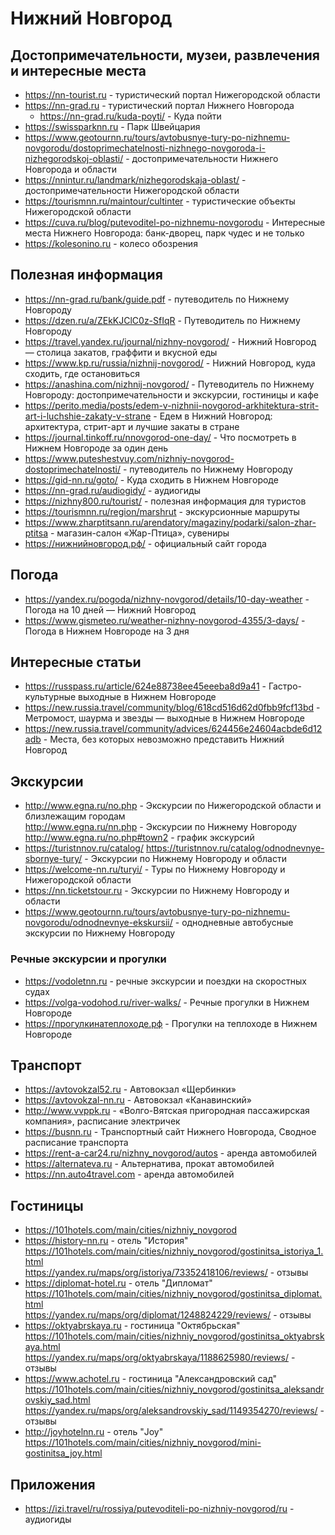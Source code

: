 # Нижний Новгород

## Достопримечательности, музеи, развлечения и интересные места

* https://nn-tourist.ru - туристический портал Нижегородской области
* https://nn-grad.ru - туристический портал Нижнего Новгорода
    + https://nn-grad.ru/kuda-poyti/ - Куда пойти
* https://swissparknn.ru - Парк Швейцария
* https://www.geotournn.ru/tours/avtobusnye-tury-po-nizhnemu-novgorodu/dostoprimechatelnosti-nizhnego-novgoroda-i-nizhegorodskoj-oblasti/ - достопримечательности Нижнего Новгорода и области
* https://nnintur.ru/landmark/nizhegorodskaja-oblast/ - достопримечательности Нижегородской области
* https://tourismnn.ru/maintour/cultinter - туристические объекты Нижегородской области
* https://cuva.ru/blog/putevoditel-po-nizhnemu-novgorodu - Интересные места Нижнего Новгорода: банк-дворец, парк чудес и не только
* https://kolesonino.ru - колесо обозрения

## Полезная информация

* https://nn-grad.ru/bank/guide.pdf - путеводитель по Нижнему Новгороду
* https://dzen.ru/a/ZEkKJClC0z-SfIqR - Путеводитель по Нижнему Новгороду
* https://travel.yandex.ru/journal/nizhny-novgorod/ - Нижний Новгород — столица закатов, граффити и вкусной еды
* https://www.kp.ru/russia/nizhnij-novgorod/ - Нижний Новгород, куда сходить, где остановиться
* https://anashina.com/nizhnij-novgorod/ - Путеводитель по Нижнему Новгороду: достопримечательности и экскурсии, гостиницы и кафе
* https://perito.media/posts/edem-v-nizhnii-novgorod-arkhitektura-strit-art-i-luchshie-zakaty-v-strane - Едем в Нижний Новгород: архитектура, стрит-арт и лучшие закаты в стране
* https://journal.tinkoff.ru/nnovgorod-one-day/ - Что посмотреть в Нижнем Новгороде за один день
* https://www.puteshestvuy.com/nizhniy-novgorod-dostoprimechatelnosti/ - путеводитель по Нижнему Новгороду
* https://gid-nn.ru/goto/ - Куда сходить в Нижнем Новгороде
* https://nn-grad.ru/audiogidy/ - аудиогиды
* https://nizhny800.ru/tourist/ - полезная информация для туристов
* https://tourismnn.ru/region/marshrut - экскурсионные маршруты
* https://www.zharptitsann.ru/arendatory/magaziny/podarki/salon-zhar-ptitsa - магазин-салон «Жар-Птица», сувениры
* https://нижнийновгород.рф/ - официальный сайт города

## Погода

* https://yandex.ru/pogoda/nizhny-novgorod/details/10-day-weather - Погода на 10 дней — Нижний Новгород
* https://www.gismeteo.ru/weather-nizhny-novgorod-4355/3-days/ - Погода в Нижнем Новгороде на 3 дня

## Интересные статьи

* https://russpass.ru/article/624e88738ee45eeeba8d9a41 - Гастро-культурные выходные в Нижнем Новгороде
* https://new.russia.travel/community/blog/618cd516d62d0fbb9fcf13bd - Метромост, шаурма и звезды — выходные в Нижнем Новгороде
* https://new.russia.travel/community/advices/624456e24604acbde6d12adb - Места, без которых невозможно представить Нижний Новгород

## Экскурсии

* http://www.egna.ru/no.php - Экскурсии по Нижегородской области и близлежащим городам  
  http://www.egna.ru/nn.php - Экскурсии по Нижнему Новгороду  
  http://www.egna.ru/no.php#town2 - график экскурсий
* https://turistnnov.ru/catalog/   https://turistnnov.ru/catalog/odnodnevnye-sbornye-tury/ - Экскурсии по Нижнему Новгороду и области
* https://welcome-nn.ru/turyi/ - Туры по Нижнему Новгороду и Нижегородской области
* https://nn.ticketstour.ru - Экскурсии по Нижнему Новгороду и области
* https://www.geotournn.ru/tours/avtobusnye-tury-po-nizhnemu-novgorodu/odnodnevnye-ekskursii/ - однодневные автобусные экскурсии по Нижнему Новгороду

### Речные экскурсии и прогулки

* https://vodoletnn.ru - речные экскурсии и поездки на скоростных судах
* https://volga-vodohod.ru/river-walks/ - Речные прогулки в Нижнем Новгороде
* https://прогулкинатеплоходе.рф - Прогулки на теплоходе в Нижнем Новгороде

## Транспорт

* https://avtovokzal52.ru - Автовокзал «Щербинки»
* https://avtovokzal-nn.ru - Автовокзал «Канавинский»
* http://www.vvppk.ru - «Волго-Вятская пригородная пассажирская компания», расписание электричек
* https://busnn.ru - Транспортный сайт Нижнего Новгорода, Сводное расписание транспорта
* https://rent-a-car24.ru/nizhny_novgorod/autos - аренда автомобилей
* https://alternateva.ru - Альтернатива, прокат автомобилей
* https://nn.auto4travel.com - аренда автомобилей

## Гостиницы

* https://101hotels.com/main/cities/nizhniy_novgorod
* https://history-nn.ru - отель "История"  
  https://101hotels.com/main/cities/nizhniy_novgorod/gostinitsa_istoriya_1.html  
  https://yandex.ru/maps/org/istoriya/73352418106/reviews/ - отзывы
* https://diplomat-hotel.ru - отель "Дипломат"  
  https://101hotels.com/main/cities/nizhniy_novgorod/gostinitsa_diplomat.html  
  https://yandex.ru/maps/org/diplomat/1248824229/reviews/ - отзывы
* https://oktyabrskaya.ru - гостиница "Октябрьская"  
  https://101hotels.com/main/cities/nizhniy_novgorod/gostinitsa_oktyabrskaya.html  
  https://yandex.ru/maps/org/oktyabrskaya/1188625980/reviews/ - отзывы
* https://www.achotel.ru - гостиница "Александровский сад"  
  https://101hotels.com/main/cities/nizhniy_novgorod/gostinitsa_aleksandrovskiy_sad.html  
  https://yandex.ru/maps/org/aleksandrovskiy_sad/1149354270/reviews/ - отзывы
* http://joyhotelnn.ru - отель "Joy"  
  https://101hotels.com/main/cities/nizhniy_novgorod/mini-gostinitsa_joy.html

## Приложения

* https://izi.travel/ru/rossiya/putevoditeli-po-nizhniy-novgorod/ru - аудиогиды
